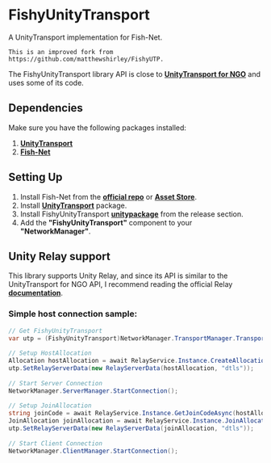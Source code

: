 
# FishyUnityTransport

A UnityTransport implementation for Fish-Net.

	This is an improved fork from https://github.com/matthewshirley/FishyUTP.

The FishyUnityTransport library API is close to **[UnityTransport for NGO](https://github.com/Unity-Technologies/com.unity.netcode.gameobjects/tree/develop/com.unity.netcode.gameobjects/Runtime/Transports/UTP)** and uses some of its code.

## Dependencies
Make sure you have the following packages installed:
1. **[UnityTransport](https://docs-multiplayer.unity3d.com/transport/current/install)**
2. **[Fish-Net](https://github.com/FirstGearGames/FishNet)**

## Setting Up
1. Install Fish-Net from the **[official repo](https://github.com/FirstGearGames/FishNet/releases)** or **[Asset Store](https://assetstore.unity.com/packages/tools/network/fish-net-networking-evolved-207815)**.
2. Install **[UnityTransport](https://docs-multiplayer.unity3d.com/transport/current/install)** package.
3. Install FishyUnityTransport **[unitypackage](https://github.com/ooonush/FishyUnityTransport/releases)** from the release section.
4. Add the **"FishyUnityTransport"** component to your **"NetworkManager"**.

## Unity Relay support
This library supports Unity Relay, and since its API is similar to the UnityTransport for NGO API, I recommend reading the official Relay **[documentation](https://docs.unity.com/relay/en/manual/relay-and-ngo)**.

### Simple host connection sample:
```csharp
// Get FishyUnityTransport  
var utp = (FishyUnityTransport)NetworkManager.TransportManager.Transport;  
  
// Setup HostAllocation  
Allocation hostAllocation = await RelayService.Instance.CreateAllocationAsync(4);  
utp.SetRelayServerData(new RelayServerData(hostAllocation, "dtls"));  
  
// Start Server Connection  
NetworkManager.ServerManager.StartConnection();  
  
// Setup JoinAllocation  
string joinCode = await RelayService.Instance.GetJoinCodeAsync(hostAllocation.AllocationId);  
JoinAllocation joinAllocation = await RelayService.Instance.JoinAllocationAsync(joinCode);  
utp.SetRelayServerData(new RelayServerData(joinAllocation, "dtls"));  
  
// Start Client Connection  
NetworkManager.ClientManager.StartConnection();
```
